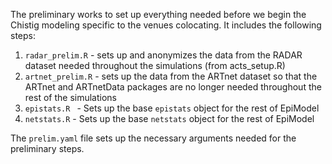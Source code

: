 The preliminary works to set up everything needed before we begin the Chistig modeling specific to the venues colocating. It includes the following steps:

1. `radar_prelim.R` - sets up and anonymizes the data from the RADAR dataset needed throughout the simulations (from acts_setup.R)
2. `artnet_prelim.R` - sets up the data from the ARTnet dataset so that the ARTnet and ARTnetData packages are no longer needed throughout the rest of the simulations
3. `epistats.R ` - Sets up the base `epistats` object for the rest of EpiModel 
4. `netstats.R` - Sets up the base `netstats` object for the rest of EpiModel 

The `prelim.yaml` file sets up the necessary arguments needed for the preliminary steps.

